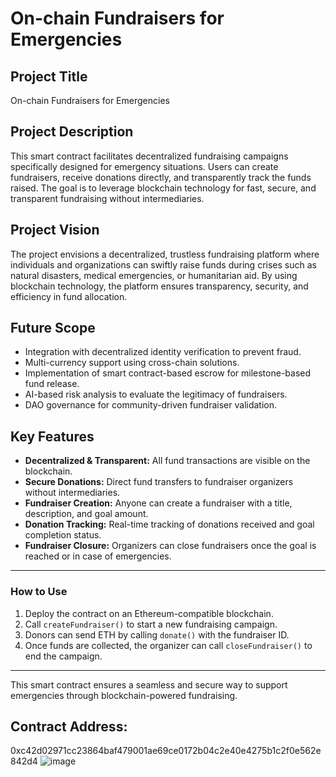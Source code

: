 # On-chain Fundraisers for Emergencies

## Project Title
On-chain Fundraisers for Emergencies

## Project Description
This smart contract facilitates decentralized fundraising campaigns specifically designed for emergency situations. Users can create fundraisers, receive donations directly, and transparently track the funds raised. The goal is to leverage blockchain technology for fast, secure, and transparent fundraising without intermediaries.

## Project Vision
The project envisions a decentralized, trustless fundraising platform where individuals and organizations can swiftly raise funds during crises such as natural disasters, medical emergencies, or humanitarian aid. By using blockchain technology, the platform ensures transparency, security, and efficiency in fund allocation.

## Future Scope
- Integration with decentralized identity verification to prevent fraud.
- Multi-currency support using cross-chain solutions.
- Implementation of smart contract-based escrow for milestone-based fund release.
- AI-based risk analysis to evaluate the legitimacy of fundraisers.
- DAO governance for community-driven fundraiser validation.

## Key Features
- **Decentralized & Transparent:** All fund transactions are visible on the blockchain.
- **Secure Donations:** Direct fund transfers to fundraiser organizers without intermediaries.
- **Fundraiser Creation:** Anyone can create a fundraiser with a title, description, and goal amount.
- **Donation Tracking:** Real-time tracking of donations received and goal completion status.
- **Fundraiser Closure:** Organizers can close fundraisers once the goal is reached or in case of emergencies.

---

### How to Use
1. Deploy the contract on an Ethereum-compatible blockchain.
2. Call `createFundraiser()` to start a new fundraising campaign.
3. Donors can send ETH by calling `donate()` with the fundraiser ID.
4. Once funds are collected, the organizer can call `closeFundraiser()` to end the campaign.

---

This smart contract ensures a seamless and secure way to support emergencies through blockchain-powered fundraising.

## Contract Address:
0xc42d02971cc23864baf479001ae69ce0172b04c2e40e4275b1c2f0e562e842d4
![image](https://github.com/user-attachments/assets/dd83299d-35e8-4e1b-96e9-7b20b9578473)

